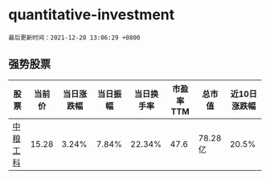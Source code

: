 # quantitative-investment

`最后更新时间：2021-12-20 13:06:29 +0800`

## 强势股票

|股票|当前价|当日涨跌幅|当日振幅|当日换手率|市盈率TTM|总市值|近10日涨跌幅|
|----|----|----|----|----|----|----|----|
|[中粮工科](https://xueqiu.com/S/SZ301058)|15.28|3.24%|7.84%|22.34%|47.6|78.28亿|20.5%|
